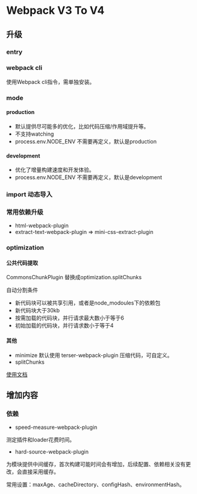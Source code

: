 # Webpack V3 To V4

## 升级

### entry

### webpack cli

使用Webpack cli指令，需单独安装。

### mode

#### production

- 默认提供尽可能多的优化，比如代码压缩/作用域提升等。
- 不支持watching
- process.env.NODE_ENV 不需要再定义，默认是production

#### development

- 优化了增量构建速度和开发体验。
- process.env.NODE_ENV 不需要再定义，默认是development

### import 动态导入

### 常用依赖升级

- html-webpack-plugin
- extract-text-webpack-plugin => mini-css-extract-plugin

### optimization

#### 公共代码提取

CommonsChunkPlugin 替换成optimization.splitChunks

自动分割条件

- 新代码块可以被共享引用，或者是node_modoules下的依赖包
- 新代码块大于30kb
- 按需加载的代码块，并行请求最大数小于等于6
- 初始加载的代码块，并行请求数小于等于4

#### 其他

- minimize 默认使用 terser-webpack-plugin 压缩代码，可自定义。
- splitChunks

[使用文档](https://webpack.docschina.org/configuration/optimization/#optimizationsplitchunks)

## 增加内容

### 依赖

- speed-measure-webpack-plugin

测定插件和loader花费时间。

- hard-source-webpack-plugin

为模块提供中间缓存，首次构建可能时间会有增加，后续配置、依赖相关没有更改，会直接采用缓存。

常用设置：maxAge、cacheDirectory、configHash、environmentHash。
